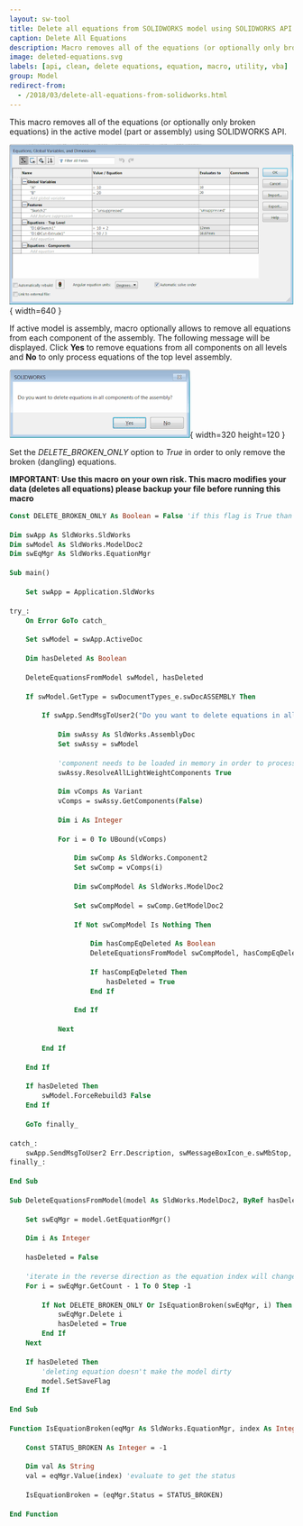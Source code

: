 ```yaml
---
layout: sw-tool
title: Delete all equations from SOLIDWORKS model using SOLIDWORKS API
caption: Delete All Equations
description: Macro removes all of the equations (or optionally only broken equations) in the active model (part or assembly)
image: deleted-equations.svg
labels: [api, clean, delete equations, equation, macro, utility, vba]
group: Model
redirect-from:
  - /2018/03/delete-all-equations-from-solidworks.html
---
```

This macro removes all of the equations (or optionally only broken equations) in the active model (part or assembly) using SOLIDWORKS API.

![Equations Manager dialog](equations-manager.png){ width=640 }

If active model is assembly, macro optionally allows to remove all equations from each component of the assembly. The following message will be displayed. Click **Yes** to remove equations from all components on all levels and **No** to only process equations of the top level assembly.

![Macro option to delete equations in the assembly components](delete-comps.png){ width=320 height=120 }

Set the *DELETE_BROKEN_ONLY* option to *True* in order to only remove the broken (dangling) equations.

**IMPORTANT: Use this macro on your own risk. This macro modifies your data (deletes all equations) please backup your file before running this macro**

~~~ vb
Const DELETE_BROKEN_ONLY As Boolean = False 'if this flag is True than only broken equations are deleted, otherwise all equations are deleted

Dim swApp As SldWorks.SldWorks
Dim swModel As SldWorks.ModelDoc2
Dim swEqMgr As SldWorks.EquationMgr

Sub main()

    Set swApp = Application.SldWorks
    
try_:
    On Error GoTo catch_
    
    Set swModel = swApp.ActiveDoc
    
    Dim hasDeleted As Boolean
    
    DeleteEquationsFromModel swModel, hasDeleted
    
    If swModel.GetType = swDocumentTypes_e.swDocASSEMBLY Then
        
        If swApp.SendMsgToUser2("Do you want to delete equations in all components of the assembly?", swMessageBoxIcon_e.swMbQuestion, swMessageBoxBtn_e.swMbYesNo) = swMessageBoxResult_e.swMbHitYes Then
            
            Dim swAssy As SldWorks.AssemblyDoc
            Set swAssy = swModel
            
            'component needs to be loaded in memory in order to process it's equations
            swAssy.ResolveAllLightWeightComponents True
            
            Dim vComps As Variant
            vComps = swAssy.GetComponents(False)
            
            Dim i As Integer
            
            For i = 0 To UBound(vComps)
                
                Dim swComp As SldWorks.Component2
                Set swComp = vComps(i)
                
                Dim swCompModel As SldWorks.ModelDoc2
                
                Set swCompModel = swComp.GetModelDoc2
                
                If Not swCompModel Is Nothing Then
                    
                    Dim hasCompEqDeleted As Boolean
                    DeleteEquationsFromModel swCompModel, hasCompEqDeleted
                    
                    If hasCompEqDeleted Then
                        hasDeleted = True
                    End If
                    
                End If
                
            Next
            
        End If
        
    End If
    
    If hasDeleted Then
        swModel.ForceRebuild3 False
    End If
    
    GoTo finally_
    
catch_:
    swApp.SendMsgToUser2 Err.Description, swMessageBoxIcon_e.swMbStop, swMessageBoxBtn_e.swMbOk
finally_:
    
End Sub

Sub DeleteEquationsFromModel(model As SldWorks.ModelDoc2, ByRef hasDeleted As Boolean)
    
    Set swEqMgr = model.GetEquationMgr()
    
    Dim i As Integer
    
    hasDeleted = False
    
    'iterate in the reverse direction as the equation index will change once previous equation is deleted
    For i = swEqMgr.GetCount - 1 To 0 Step -1
        
        If Not DELETE_BROKEN_ONLY Or IsEquationBroken(swEqMgr, i) Then
            swEqMgr.Delete i
            hasDeleted = True
        End If
    Next
    
    If hasDeleted Then
        'deleting equation doesn't make the model dirty
        model.SetSaveFlag
    End If
    
End Sub

Function IsEquationBroken(eqMgr As SldWorks.EquationMgr, index As Integer) As Boolean
    
    Const STATUS_BROKEN As Integer = -1
    
    Dim val As String
    val = eqMgr.Value(index) 'evaluate to get the status
    
    IsEquationBroken = (eqMgr.Status = STATUS_BROKEN)
    
End Function

~~~



